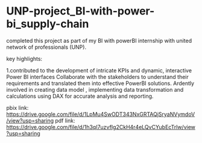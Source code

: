 # UNP-project_BI-with-power-bi_supply-chain

completed this project as part of my BI with powerBI internship with united network of professionals (UNP).

key highlights:

1.contributed to the development of intricate KPIs and dynamic, interactive Power BI interfaces
Collaborate with the stakeholders to understand their requirements and translated them into effective PowerBI solutions.
Ardently involved in creating data model , implementing data transformation and calculations using DAX for accurate analysis and reporting.

pbix link: https://drive.google.com/file/d/1LpMu4SwODT343NxGRTAQjSryaNVymdoV/view?usp=sharing
pdf link: https://drive.google.com/file/d/1h3qI7uzvfIg2CkH4r4eLQvCYubEcTrlw/view?usp=sharing

